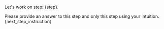Let's work on step: {step}.

Please provide an answer to this step and only this step using your intuition.
{next_step_instruction}
